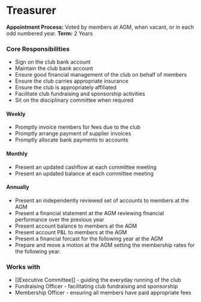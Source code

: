 # Treasurer

**Appointment Process:** Voted by members at AGM, when vacant, or in each odd numbered year.
**Term:** 2 Years

### Core Responsibilities
- Sign on the club bank account
- Maintain the club bank account
- Ensure good financial management of the club on behalf of members
- Ensure the club carries appropriate insurance
- Ensure the club is appropriately affiliated
- Facilitate club fundraising and sponsorship activities
- Sit on the disciplinary committee when required

#### Weekly
- Promptly invoice members for fees due to the club
- Promptly arrange payment of supplier invoices
- Promptly allocate bank  payments to accounts

#### Monthly
- Present an updated cashflow at each committee meeting
- Present an updated balance at each committee meeting

#### Annually
- Present an independently reviewed set of accounts to members at the AGM
- Present a financial statement at the AGM reviewing financial performance over the previous year
- Present account balance to members at the AGM
- Present account P&L to members at the AGM
- Present a financial forcast for the following year at the AGM
- Prepare and move a motion at the AGM setting the membership rates for the following year.

### Works with
- [[Executive Committee]] - guiding the everyday running of the club
- Fundraising Officer - facilitating club fundraising and sponsorship
- Membership Officer - ensuring all members have paid appropriate fees